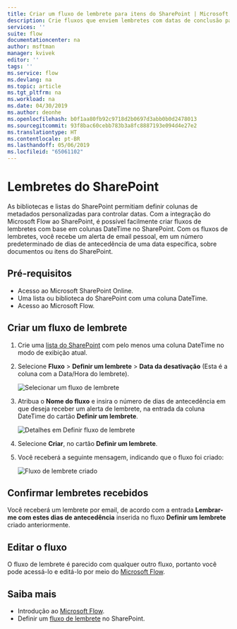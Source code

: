 ```yaml
---
title: Criar um fluxo de lembrete para itens do SharePoint | Microsoft Docs
description: Crie fluxos que enviem lembretes com datas de conclusão para itens do SharePoint.
services: ''
suite: flow
documentationcenter: na
author: msftman
manager: kvivek
editor: ''
tags: ''
ms.service: flow
ms.devlang: na
ms.topic: article
ms.tgt_pltfrm: na
ms.workload: na
ms.date: 04/30/2019
ms.author: deonhe
ms.openlocfilehash: b0f1aa80fb92c9718d2b0697d3abb0b0d2478013
ms.sourcegitcommit: 93f8bac60cebb783b3a8fc8887193e094d4e27e2
ms.translationtype: HT
ms.contentlocale: pt-BR
ms.lasthandoff: 05/06/2019
ms.locfileid: "65061102"
---
```

# <a name="sharepoint-remind-me"></a>Lembretes do SharePoint

As bibliotecas e listas do SharePoint permitiam definir colunas de metadados personalizadas para controlar datas. Com a integração do Microsoft Flow ao SharePoint, é possível facilmente criar fluxos de lembretes com base em colunas DateTime no SharePoint. Com os fluxos de lembretes, você recebe um alerta de email pessoal, em um número predeterminado de dias de antecedência de uma data específica, sobre documentos ou itens do SharePoint.

## <a name="prerequisites"></a>Pré-requisitos
- Acesso ao Microsoft SharePoint Online.
- Uma lista ou biblioteca do SharePoint com uma coluna DateTime.
- Acesso ao Microsoft Flow.

## <a name="create-a-reminder-flow"></a>Criar um fluxo de lembrete

 1. Crie uma [lista do SharePoint](https://support.office.com/article/Create-a-list-in-SharePoint-0D397414-D95F-41EB-ADDD-5E6EFF41B083) com pelo menos uma coluna DateTime no modo de exibição atual. 
 1. Selecione **Fluxo** > **Definir um lembrete** > **Data da desativação** (Esta é a coluna com a Data/Hora do lembrete).

     ![Selecionar um fluxo de lembrete](media/create-sharepoint-reminder-flows/select-reminder-flow.png)

1. Atribua o **Nome do fluxo** e insira o número de dias de antecedência em que deseja receber um alerta de lembrete, na entrada da coluna DateTime do cartão **Definir um lembrete**.

    ![Detalhes em Definir fluxo de lembrete](media/create-sharepoint-reminder-flows/set-reminder-details.png)

1. Selecione **Criar**, no cartão **Definir um lembrete**.

1. Você receberá a seguinte mensagem, indicando que o fluxo foi criado:

    ![Fluxo de lembrete criado](media/create-sharepoint-reminder-flows/success.png)
    

## <a name="confirm-reminders-received"></a>Confirmar lembretes recebidos

Você receberá um lembrete por email, de acordo com a entrada **Lembrar-me com estes dias de antecedência** inserida no fluxo **Definir um lembrete** criado anteriormente. 

## <a name="edit-your-flow"></a>Editar o fluxo

O fluxo de lembrete é parecido com qualquer outro fluxo, portanto você pode acessá-lo e editá-lo por meio do [Microsoft Flow](https://flow.microsoft.com).

## <a name="learn-more"></a>Saiba mais

- Introdução ao [Microsoft Flow](https://flow.microsoft.com).
- Definir um [fluxo de lembrete](https://support.office.com/article/set-a-reminder-flow-23c0e172-1fc1-4ac8-a9db-cd0b81d634d8) no SharePoint.


